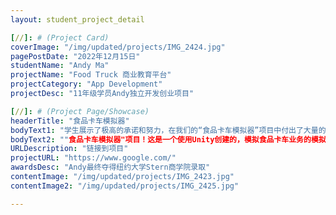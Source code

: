 ```yaml
---
layout: student_project_detail

[//]: # (Project Card)
coverImage: "/img/updated/projects/IMG_2424.jpg"
pagePostDate: "2022年12月15日"
studentName: "Andy Ma"
projectName: "Food Truck 商业教育平台"
projectCategory: "App Development"
projectDesc: "11年级学员Andy独立开发创业项目"

[//]: # (Project Page/Showcase)
headerTitle: "食品卡车模拟器"
bodyText1: "学生展示了极高的承诺和努力，在我们的“食品卡车模拟器”项目中付出了大量的时间和精力。他使用Unity创建了食品卡车业务概念模拟器，以沉浸式的方式教授业务知识，这是一项复杂且具有创新性的任务。面对项目中遇到的挑战，如代码运行不畅，预期效果与实际效果的不同，以及需要尝试不同的编程语言，他表现出了韧性和问题解决的能力。他/她的问题解决技巧和愿意采取主动的态度是他/她的一大优点。即使在困难的情况下，他也始终保持冷静，稳定，并继续向前。总的来说，他在项目中的表现优秀，具有很大的成长潜力。"
bodyText2: ""食品卡车模拟器"项目！这是一个使用Unity创建的，模拟食品卡车业务的模拟器。这个项目的目标是通过沉浸式教学的方式，帮助用户了解和学习如何经营一个成功的食品卡车业务。这个模拟器包括了如何选择菜单，定价，食材购买，以及如何在竞争激烈的环境中脱颖而出等方面的指南。在我们的项目中，我们遇到了一些技术挑战，例如代码运行不畅，预期效果与实际效果的不同，以及需要尝试使用不同的编程语言。尽管面临挑战，我们仍然努力解决问题，致力于提供一款可教授业务知识，同时也富有趣味性的模拟器。我们相信，这个模拟器不仅能帮助用户更好地理解食品卡车业务，也能在过程中带给他们乐趣。"
URLDescription: "链接到项目"
projectURL: "https://www.google.com/"
awardsDesc: "Andy最终夺得纽约大学Stern商学院录取"
contentImage: "/img/updated/projects/IMG_2423.jpg"
contentImage2: "/img/updated/projects/IMG_2425.jpg"

---
```

